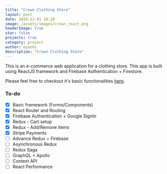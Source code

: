 ```yaml
---
title: "Crown Clothing Store"
layout: post
date: 2020-12-01 10:10
image: /assets/images/crown_react.png
headerImage: true
star: false
projects: true
category: project
author: oyashi
description: "Crown Clothing Store"
---
```


This is an e-commerce web application for a clothing store. This app is built using ReactJS framework and Firebase Authentication + Firestore.

Please feel free to checkout it's basic functionalities [here](https://oyeshwears.herokuapp.com/).

### To-do
- [x] Basic framework (Forms/Components)
- [x] React Router and Routing
- [x] Firebase Authentication + Google SignIn
- [x] Redux - Cart setup
- [x] Redux - Add/Remove items
- [x] Stripe Payments
- [ ] Advance Redux + Firebase
- [ ] Asynchronous Redux
- [ ] Redux Saga
- [ ] GraphQL + Apollo
- [ ] Context API
- [ ] React Performance
